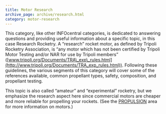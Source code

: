 ```yaml
---
title: Motor Research
archive_page: archive/research.html
category: motor-research
---
```

This category, like other INFOcentral categories, is dedicated to answering questions and providing useful information about a specific topic, in this case Research Rocketry. A “research” rocket motor, as defined by Tripoli Rocketry Association, is “any motor which has not been certified by Tripoli Motor Testing and/or NAR for use by Tripoli members” ([www.tripoli.org/Documents/TRA\_exp\_rules.html](http://www.tripoli.org/Documents/TRA_exp_rules.html)). Following these guidelines, the various segments of this category will cover some of the references available, common propellant types, safety, composition, and propellant testing.

This topic is also called “amateur” and “experimental” rocketry, but we emphasize the research aspect here since commercial motors are cheaper and more reliable for propelling your rockets. (See the [PROPULSION](propulsion.html) area for more information on motors.)

